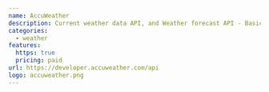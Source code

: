 ```yaml
---
name: AccuWeather
description: Current weather data API, and Weather forecast API - Basic access to the Accuweather API
categories:
  - weather
features:
  https: true
  pricing: paid
url: https://developer.accuweather.com/api
logo: accuweather.png
---
```

